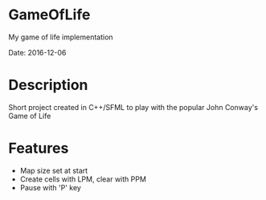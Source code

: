 # GameOfLife
My game of life implementation

Date: 2016-12-06

# Description
Short project created in C++/SFML to play with the popular John Conway's Game of Life

# Features
- Map size set at start
- Create cells with LPM, clear with PPM
- Pause with 'P' key
